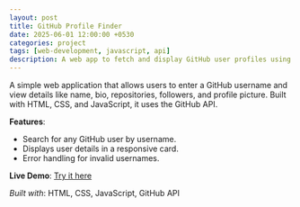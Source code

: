 ```yaml
---
layout: post
title: GitHub Profile Finder
date: 2025-06-01 12:00:00 +0530
categories: project
tags: [web-development, javascript, api]
description: A web app to fetch and display GitHub user profiles using the GitHub API.
---
```


A simple web application that allows users to enter a GitHub username and view details like name, bio, repositories, followers, and profile picture. Built with HTML, CSS, and JavaScript, it uses the GitHub API.

**Features**:
- Search for any GitHub user by username.
- Displays user details in a responsive card.
- Error handling for invalid usernames.

**Live Demo**: [Try it here](/projects/github-profile-finder/)

*Built with*: HTML, CSS, JavaScript, GitHub API